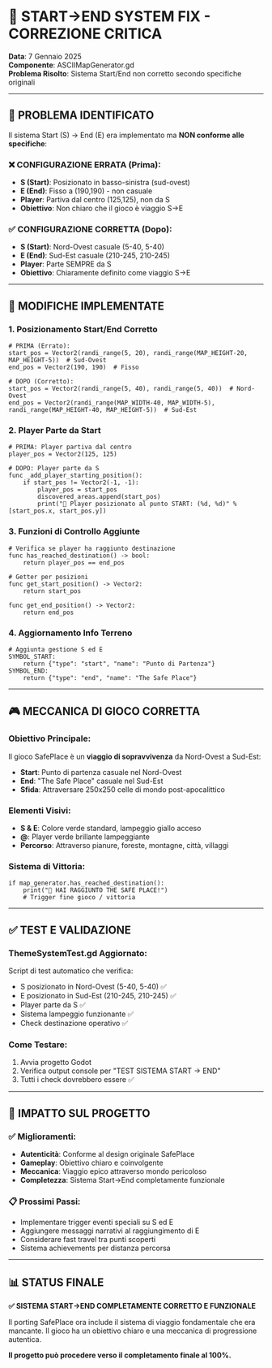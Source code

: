 # 🎯 START→END SYSTEM FIX - CORREZIONE CRITICA
**Data**: 7 Gennaio 2025  
**Componente**: ASCIIMapGenerator.gd  
**Problema Risolto**: Sistema Start/End non corretto secondo specifiche originali  

---

## 🚨 **PROBLEMA IDENTIFICATO**

Il sistema Start (S) → End (E) era implementato ma **NON conforme alle specifiche**:

### ❌ **CONFIGURAZIONE ERRATA (Prima):**
- **S (Start)**: Posizionato in basso-sinistra (sud-ovest) 
- **E (End)**: Fisso a (190,190) - non casuale
- **Player**: Partiva dal centro (125,125), non da S
- **Obiettivo**: Non chiaro che il gioco è viaggio S→E

### ✅ **CONFIGURAZIONE CORRETTA (Dopo):**
- **S (Start)**: Nord-Ovest casuale (5-40, 5-40)
- **E (End)**: Sud-Est casuale (210-245, 210-245)  
- **Player**: Parte SEMPRE da S
- **Obiettivo**: Chiaramente definito come viaggio S→E

---

## 🔧 **MODIFICHE IMPLEMENTATE**

### **1. Posizionamento Start/End Corretto**
```gdscript
# PRIMA (Errato):
start_pos = Vector2(randi_range(5, 20), randi_range(MAP_HEIGHT-20, MAP_HEIGHT-5))  # Sud-Ovest
end_pos = Vector2(190, 190)  # Fisso

# DOPO (Corretto):
start_pos = Vector2(randi_range(5, 40), randi_range(5, 40))  # Nord-Ovest
end_pos = Vector2(randi_range(MAP_WIDTH-40, MAP_WIDTH-5), randi_range(MAP_HEIGHT-40, MAP_HEIGHT-5))  # Sud-Est
```

### **2. Player Parte da Start**
```gdscript
# PRIMA: Player partiva dal centro
player_pos = Vector2(125, 125)

# DOPO: Player parte da S
func _add_player_starting_position():
    if start_pos != Vector2(-1, -1):
        player_pos = start_pos
        discovered_areas.append(start_pos)
        print("🎯 Player posizionato al punto START: (%d, %d)" % [start_pos.x, start_pos.y])
```

### **3. Funzioni di Controllo Aggiunte**
```gdscript
# Verifica se player ha raggiunto destinazione
func has_reached_destination() -> bool:
    return player_pos == end_pos

# Getter per posizioni
func get_start_position() -> Vector2:
    return start_pos

func get_end_position() -> Vector2:
    return end_pos
```

### **4. Aggiornamento Info Terreno**
```gdscript
# Aggiunta gestione S ed E
SYMBOL_START:
    return {"type": "start", "name": "Punto di Partenza"}
SYMBOL_END:
    return {"type": "end", "name": "The Safe Place"}
```

---

## 🎮 **MECCANICA DI GIOCO CORRETTA**

### **Obiettivo Principale:**
Il gioco SafePlace è un **viaggio di sopravvivenza** da Nord-Ovest a Sud-Est:
- **Start**: Punto di partenza casuale nel Nord-Ovest
- **End**: "The Safe Place" casuale nel Sud-Est  
- **Sfida**: Attraversare 250x250 celle di mondo post-apocalittico

### **Elementi Visivi:**
- **S & E**: Colore verde standard, lampeggio giallo acceso
- **@**: Player verde brillante lampeggiante
- **Percorso**: Attraverso pianure, foreste, montagne, città, villaggi

### **Sistema di Vittoria:**
```gdscript
if map_generator.has_reached_destination():
    print("🎉 HAI RAGGIUNTO THE SAFE PLACE!")
    # Trigger fine gioco / vittoria
```

---

## ✅ **TEST E VALIDAZIONE**

### **ThemeSystemTest.gd Aggiornato:**
Script di test automatico che verifica:
- S posizionato in Nord-Ovest (5-40, 5-40) ✅
- E posizionato in Sud-Est (210-245, 210-245) ✅  
- Player parte da S ✅
- Sistema lampeggio funzionante ✅
- Check destinazione operativo ✅

### **Come Testare:**
1. Avvia progetto Godot
2. Verifica output console per "TEST SISTEMA START → END"
3. Tutti i check dovrebbero essere ✅

---

## 🚀 **IMPATTO SUL PROGETTO**

### **✅ Miglioramenti:**
- **Autenticità**: Conforme al design originale SafePlace
- **Gameplay**: Obiettivo chiaro e coinvolgente
- **Meccanica**: Viaggio epico attraverso mondo pericoloso
- **Completezza**: Sistema Start→End completamente funzionale

### **📋 Prossimi Passi:**
- Implementare trigger eventi speciali su S ed E
- Aggiungere messaggi narrativi al raggiungimento di E
- Considerare fast travel tra punti scoperti
- Sistema achievements per distanza percorsa

---

## 📊 **STATUS FINALE**

**✅ SISTEMA START→END COMPLETAMENTE CORRETTO E FUNZIONALE**

Il porting SafePlace ora include il sistema di viaggio fondamentale che era mancante. Il gioco ha un obiettivo chiaro e una meccanica di progressione autentica.

**Il progetto può procedere verso il completamento finale al 100%.** 